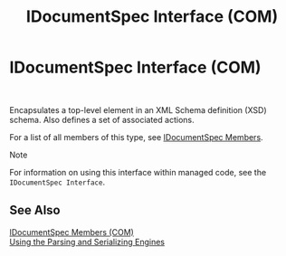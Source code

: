 ﻿---
title: IDocumentSpec Interface (COM)
TOCTitle: IDocumentSpec Interface (COM)
ms:assetid: 4660b0bb-d7c3-4863-bfba-2cc5321a9fc4
ms:mtpsurl: https://msdn.microsoft.com/en-us/library/Aa559883(v=BTS.80)
ms:contentKeyID: 51527741
ms.date: 08/30/2017
mtps_version: v=BTS.80
---

# IDocumentSpec Interface (COM)

 

Encapsulates a top-level element in an XML Schema definition (XSD) schema. Also defines a set of associated actions.

For a list of all members of this type, see [IDocumentSpec Members](idocumentspec-members-com.md).


> [!NOTE]
> <P>For information on using this interface within managed code, see the <CODE>IDocumentSpec Interface</CODE>.</P>



## See Also

[IDocumentSpec Members (COM)](idocumentspec-members-com.md)  
[Using the Parsing and Serializing Engines](https://msdn.microsoft.com/en-us/library/aa577963\(v=bts.80\))

